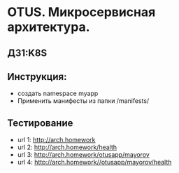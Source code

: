 # OTUS. Микросервисная архитектура.

## ДЗ1:K8S

## Инструкция:
- создать namespace myapp
- Применить манифесты из папки /manifests/

## Тестирование
- url 1: http://arch.homework
- url 2: http://arch.homework/health
- url 3: http://arch.homework/otusapp/mayorov
- url 4: http://arch.homework//otusapp/mayorov/health

